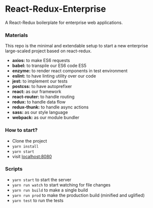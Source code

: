 # React-Redux-Enterprise

A React-Redux boilerplate for enterprise web applications.

### Materials

This repo is the minimal and extendable setup to start a new enterprise large-scaled project based on react-redux.

* **axios:** to make ES6 requests
* **babel:** to transpile our ES6 code ES5
* **enzyme:** to render react components in test environment
* **eslint:** to have linting utility over our code
* **jest:** to implement our tests
* **postcss:** to have autoprefixer
* **react:** as our framework
* **react-router:** to handle routing
* **redux:** to handle data flow
* **redux-thunk:** to handle async actions
* **sass:** as our style language
* **webpack:** as our module bundler

### How to start?

* Clone the project
* `yarn install`
* `yarn start`
* visit [localhost:8080](localhost:8080) 

### Scripts

* `yarn start` to start the server
* `yarn run watch` to start watching for file changes
* `yarn run build` to make a single build
* `yarn run prod` to make the production build (minified and uglified)
* `yarn test` to run the tests
